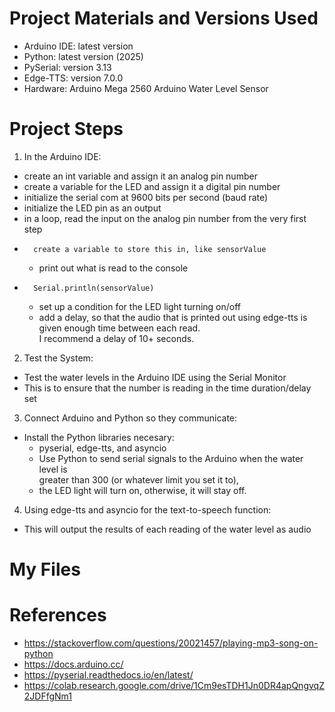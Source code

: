 # Project Materials and Versions Used

- 	Arduino IDE: latest version
-   Python: latest version (2025)
-   PySerial: version 3.13
-   Edge-TTS: version 7.0.0
-   Hardware: Arduino Mega 2560
		          Arduino Water Level Sensor


# Project Steps

1. In the Arduino IDE:
  * create an int variable and assign it an analog pin number
  * create a variable for the LED and assign it a digital pin number
  * initialize the serial com at 9600 bits per second (baud rate)
  * initialize the LED pin as an output
  * in a loop, read the input on the analog pin number from the very first step
-       create a variable to store this in, like sensorValue
  * print out what is read to the console
-       Serial.println(sensorValue)
  * set up a condition for the LED light turning on/off
  * add a delay, so that the audio that is printed out using edge-tts</b> is given enough time between each read.</br> I recommend a delay of 10+ seconds.

2. Test the System:
  * Test the water levels in the Arduino IDE using the Serial Monitor
  * This is to ensure that the number is reading in the time duration/delay set
  
3. Connect Arduino and Python so they communicate:
- Install the Python libraries necesary:
  * pyserial, edge-tts, and asyncio
  * Use Python to send serial signals to the Arduino when the water level is </br> greater than 300 (or whatever limit you set it to),
  * the LED light will turn on, otherwise, it will stay off.

4. Using edge-tts and asyncio for the text-to-speech function:
-   This will output the results of each reading of the water level as audio

# My Files


# References
- https://stackoverflow.com/questions/20021457/playing-mp3-song-on-python
- https://docs.arduino.cc/
- https://pyserial.readthedocs.io/en/latest/
- https://colab.research.google.com/drive/1Cm9esTDH1Jn0DR4apQngvqZ2JDFfgNm1

